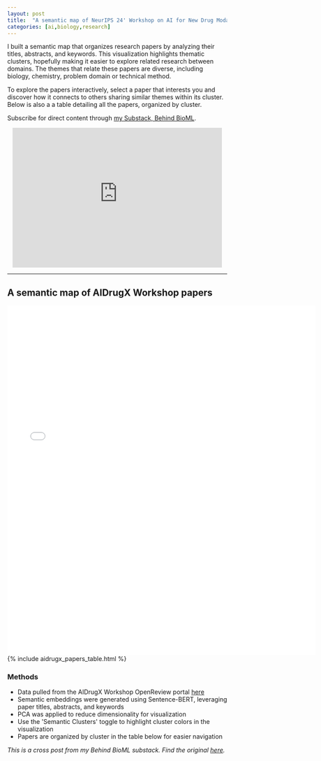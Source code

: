 ```yaml
--- 
layout: post
title:  "A semantic map of NeurIPS 24' Workshop on AI for New Drug Modalities"
categories: [ai,biology,research]
--- 
```

I built a semantic map that organizes research papers by analyzing their titles, abstracts, and keywords. This visualization highlights thematic clusters, hopefully making it easier to explore related research between domains. The themes that relate these papers are diverse, including biology, chemistry, problem domain or technical method.

To explore the papers interactively, select a paper that interests you and discover how it connects to others sharing similar themes within its cluster. Below is also a a table detailing all the papers, organized by cluster.

Subscribe for direct content through [my Substack, Behind BioML](https://behindbioml.substack.com/).

<div style="text-align: center;">
<iframe src="https://behindbioml.substack.com/embed" 
        width="480" 
        height="320" 
        frameborder="0" 
        scrolling="no">
</iframe>
</div>


---

## A semantic map of AIDrugX Workshop papers 

<div style="text-align: center;">
<iframe src="{{ site.baseurl }}/assets/aidrugx_semantic_viz.html" 
        width="140%" 
        height="800px" 
        frameborder="0"
        scrolling="no">
</iframe>
</div>
{% include aidrugx_papers_table.html %}

### Methods
- Data pulled from the AIDrugX Workshop OpenReview portal [here](https://openreview.net/group?id=NeurIPS.cc/2024/Workshop/AIDrugX#tab-accept-spotlight)
- Semantic embeddings were generated using Sentence-BERT, leveraging paper titles, abstracts, and keywords
- PCA was applied to reduce dimensionality for visualization
- Use the 'Semantic Clusters' toggle to highlight cluster colors in the visualization
- Papers are organized by cluster in the table below for easier navigation

*This is a cross post from my Behind BioML substack. Find the original [here](https://behindbioml.substack.com/p/semantic-map-of-neurips-24-aidrugx).*
